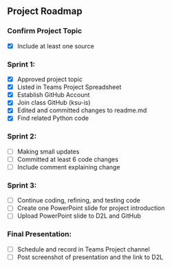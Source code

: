 ## **Project Roadmap**

### Confirm Project Topic <br>
- [x] Include at least one source

### Sprint 1: <br>
- [x] Approved project topic <br> 
- [x] Listed in Teams Project Spreadsheet <br>
- [x] Establish GitHub Account <br>
- [x] Join class GitHub (ksu-is) <br>
- [x] Edited and committed changes to readme.md <br>
- [x] Find related Python code <br>
	
### Sprint 2: <br>
- [ ] Making small updates <br>
- [ ] Committed at least 6 code changes <br>
- [ ] Include comment explaining change <br>

### Sprint 3: <br>
- [ ] Continue coding, refining, and testing code <br>
- [ ] Create one PowerPoint slide for project introduction <br>
- [ ] Upload PowerPoint slide to D2L and GitHub <br>

### Final Presentation: <br>
- [ ] Schedule and record in Teams Project channel <br>
- [ ] Post screenshot of presentation and the link to D2L <br>

